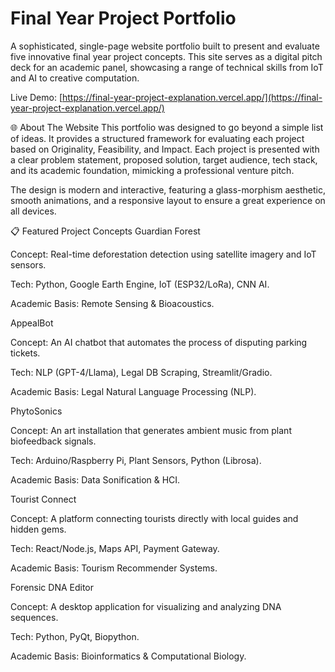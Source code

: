 # Final Year Project Portfolio
A sophisticated, single-page website portfolio built to present and evaluate five innovative final year project concepts. This site serves as a digital pitch deck for an academic panel, showcasing a range of technical skills from IoT and AI to creative computation.

Live Demo: [https://final-year-project-explanation.vercel.app/](https://final-year-project-explanation.vercel.app/)

🌐 About The Website
This portfolio was designed to go beyond a simple list of ideas. It provides a structured framework for evaluating each project based on Originality, Feasibility, and Impact. Each project is presented with a clear problem statement, proposed solution, target audience, tech stack, and its academic foundation, mimicking a professional venture pitch.

The design is modern and interactive, featuring a glass-morphism aesthetic, smooth animations, and a responsive layout to ensure a great experience on all devices.

📋 Featured Project Concepts
Guardian Forest

Concept: Real-time deforestation detection using satellite imagery and IoT sensors.

Tech: Python, Google Earth Engine, IoT (ESP32/LoRa), CNN AI.

Academic Basis: Remote Sensing & Bioacoustics.

AppealBot

Concept: An AI chatbot that automates the process of disputing parking tickets.

Tech: NLP (GPT-4/Llama), Legal DB Scraping, Streamlit/Gradio.

Academic Basis: Legal Natural Language Processing (NLP).

PhytoSonics

Concept: An art installation that generates ambient music from plant biofeedback signals.

Tech: Arduino/Raspberry Pi, Plant Sensors, Python (Librosa).

Academic Basis: Data Sonification & HCI.

Tourist Connect

Concept: A platform connecting tourists directly with local guides and hidden gems.

Tech: React/Node.js, Maps API, Payment Gateway.

Academic Basis: Tourism Recommender Systems.

Forensic DNA Editor

Concept: A desktop application for visualizing and analyzing DNA sequences.

Tech: Python, PyQt, Biopython.

Academic Basis: Bioinformatics & Computational Biology.
